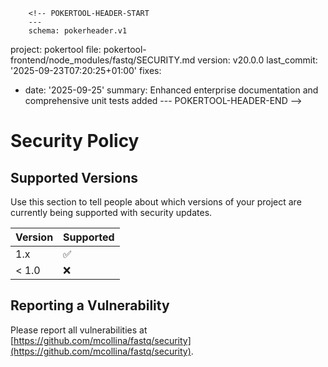         <!-- POKERTOOL-HEADER-START
        ---
        schema: pokerheader.v1
project: pokertool
file: pokertool-frontend/node_modules/fastq/SECURITY.md
version: v20.0.0
last_commit: '2025-09-23T07:20:25+01:00'
fixes:
- date: '2025-09-25'
  summary: Enhanced enterprise documentation and comprehensive unit tests added
        ---
        POKERTOOL-HEADER-END -->
# Security Policy

## Supported Versions

Use this section to tell people about which versions of your project are
currently being supported with security updates.

| Version | Supported          |
| ------- | ------------------ |
| 1.x     | :white_check_mark: |
| < 1.0   | :x:                |

## Reporting a Vulnerability

Please report all vulnerabilities at [https://github.com/mcollina/fastq/security](https://github.com/mcollina/fastq/security).

